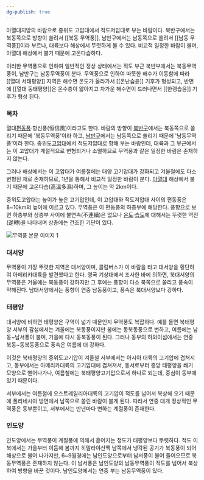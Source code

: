 ```yaml
---
dg-publish: true
---
```

아열대지방의 바람으로 중위도 고압대에서 적도저압대로 부는 바람이다. 북반구에서는 북동쪽으로 방향이 쏠려서 [[북동 무역풍]], 남반구에서는 남동쪽으로 쏠려서 [[남동 무역풍]]이라 부르나, 대륙보다 해상에서 뚜렷하게 볼 수 있다. 비교적 일정한 바람이 불며, 아열대 해상에서 불기 때문에 고온다습하다.

이러한 무역풍으로 인하여 일반적인 정상 상태에서는 적도 부근 북반부에서는 북동무역풍이, 남반구는 남동무역풍이 분다. 무역풍으로 인하여 따뜻한 해수가 이동함에 따라 [[열대 서태평양]] 지역은 해수면 온도가 올라가서 [[온난습윤]] 기후가 형성되고, 반면에 [[열대 동태평양]]은 온수층이 얇아지고 차가운 해수면이 드러나면서 [[한랭습윤]] 기후가 형성 된다.  

### 목차

열대[편동풍](https://terms.naver.com/entry.naver?docId=1157951&ref=y)·항신풍(恒信風)이라고도 한다. 바람의 방향이 [북반구](https://terms.naver.com/entry.naver?docId=1104354&ref=y)에서는 북동쪽으로 쏠리기 때문에 '북동무역풍'이라 하고, [남반구](https://terms.naver.com/entry.naver?docId=1075033&ref=y)에서는 남동쪽으로 쏠리기 때문에 '남동무역풍'이라 한다. 중위도[고압대](https://terms.naver.com/entry.naver?docId=1062032&ref=y)에서 적도저압대로 향해 부는 바람인데, 대륙과 그 부근에서는 이 고압대가 계절적으로 변형되거나 소멸하므로 무역풍과 같은 일정한 바람은 존재하지 않는다.

그러나 해상에서는 이 고압대가 여름철에는 대양 고기압대가 강화되고 겨울철에도 다소 변형된 채로 존재하므로, 1년을 통해서 비교적 일정한 바람이 분다. [아열대](https://terms.naver.com/entry.naver?docId=1121382&ref=y) 해상에서 불기 때문에 고온다습(高溫多濕)하며, 그 높이는 약 2km이다.

중위도고압대는 높이가 높은 고기압인데, 이 고압대와 적도저압대 사이의 편동풍은 8~10km의 높이에 이르고 있다. 무역풍은 이 편동풍의 하층부에 해당한다. 풍향으로 보면 하층부와 상층부 사이에 불연속(不連續)은 없으나 [온도](https://terms.naver.com/entry.naver?docId=1128938&ref=y)·[습도](https://terms.naver.com/entry.naver?docId=1117643&ref=y)에 대해서는 뚜렷한 역전(逆轉)을 나타내며 상층에는 건조한 기단이 있다.

![무역풍 본문 이미지 1](https://dbscthumb-phinf.pstatic.net/2765_000_358/20190926080130599_MC8TEUFW8.gif/64872_0.gif?type=m1500&wm=N)

### **대서양**

무역풍이 가장 뚜렷한 지역은 대서양이며, 콜럼버스가 이 바람을 타고 대서양을 횡단하여 아메리카대륙을 발견했다고 한다. 영국 기상대에서 조사한 바에 의하면, 북대서양의 무역풍은 겨울에는 북동풍이 강하지만 그 후에는 풍향이 다소 북쪽으로 쏠리고 풍속이 약해진다. 남대서양에서는 풍향이 연중 남동풍이고, 풍속은 북대서양보다 강하다.

### **태평양**

대서양에 비하면 태평양은 구역이 넓기 때문인지 무역풍도 복잡하다. 예를 들면 북태평양 서부의 괌섬에서는 겨울에는 북동풍이지만 봄에는 동북동풍으로 변하고, 여름에는 남동~남서풍이 불며, 가을에 다시 동북동풍이 된다. 그러나 동부의 하와이섬에서는 연중 북동~동북동풍으로 풍속은 여름에 더 강하다.

이것은 북태평양의 중위도고기압이 겨울철 서부에서는 아시아 대륙의 고기압에 겹쳐지고, 동부에서는 아메리카대륙의 고기압대에 겹쳐져서, 동서로부터 중앙 태평양을 쐐기 모양으로 뻗어나가나, 여름철에는 북태평양고기압으로서 하나로 되는데, 중심이 동부에 있기 때문이다.

서부에서는 여름철에 오스트레일리아대륙의 고기압이 적도를 넘어서 북상해 오기 때문에 폴리네시아 방면에서 남쪽으로 쏠린 바람이 불게 된다. 따라서 연중 대개 정상적인 무역풍은 동부뿐이고, 서부에서는 반년마다 변하는 계절풍이 존재한다.

### **인도양**

인도양에서는 무역풍이 계절풍에 의해서 흩어지는 정도가 태평양보다 뚜렷하다. 적도 이북에서는 가을부터 이듬해 봄까지 히말라야산맥 남쪽에서 냉각된 공기가 북동풍이 되어 해상으로 불어 나가지만, 6~9월경에는 남인도양으로부터 남서풍이 불어 들어오므로 북동무역풍은 존재하지 않는다. 이 남서풍은 남인도양의 남동무역풍이 적도를 넘어서 북상하여 방향을 바꾼 것이다. 남인도양에서는 연중 부는 남동무역풍이 있다.  